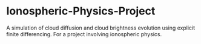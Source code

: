 # Ionospheric-Physics-Project
A simulation of cloud diffusion and cloud brightness evolution using explicit finite differencing. For a project involving ionospheric physics.
